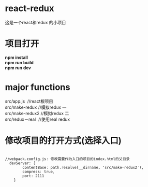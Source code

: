 # react-redux
这是一个react和redux 的小项目
# 项目打开
 **npm install** <br>
 **npm run build** <br>
 **npm run dev** <br>
# major functions
src/app.js  //react根项目 <br>
src/make-redux //模拟redux 一 <br>
src/make-redux2 //模拟redux 二 <br>
src/redux－real  //使用real redux  <br>

# 修改项目的打开方式(选择入口)
<pre><code>
//webpack.config.js: 修改需要作为入口的项目的index.html的父目录
  devServer: {
        contentBase: path.resolve(__dirname, 'src/make-redux2'),
        compress: true,
        port: 2111
    }
</code></pre>

